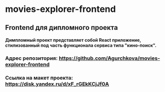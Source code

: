 # movies-explorer-frontend

## Frontend для дипломного проекта

#### Димпломный проект представляет собой React приложение, стилизованный под часть функционала сервиса типа "кино-поиск".

### Адрес репозитория: https://github.com/Agurchkova/movies-explorer-frontend

### Ссылка на макет проекта: https://disk.yandex.ru/d/xF_rGEkKCjJf0A
